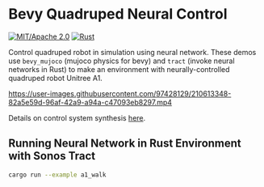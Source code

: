 # Bevy Quadruped Neural Control

[![MIT/Apache 2.0](https://img.shields.io/badge/license-MIT%2FApache-blue.svg)](https://github.com/bevyengine/bevy#license)
[![Rust](https://github.com/stillonearth/bevy_quadruped_neural_control/workflows/CI/badge.svg)](https://github.com/stillonearth/bevy_quadruped_neural_control/actions)

Control quadruped robot in simulation using neural network. These demos use `bevy_mujoco` (mujoco physics for bevy) and `tract` (invoke neural networks in Rust) to make an environment with neurally-controlled quadruped robot Unitree A1.

https://user-images.githubusercontent.com/97428129/210613348-82a5e59d-96af-42a9-a94a-c47093eb8297.mp4

Details on control system synthesis [here](https://github.com/stillonearth/continuous_control-unitree-a1).

## Running Neural Network in Rust Environment with Sonos Tract

```bash
cargo run --example a1_walk
```
